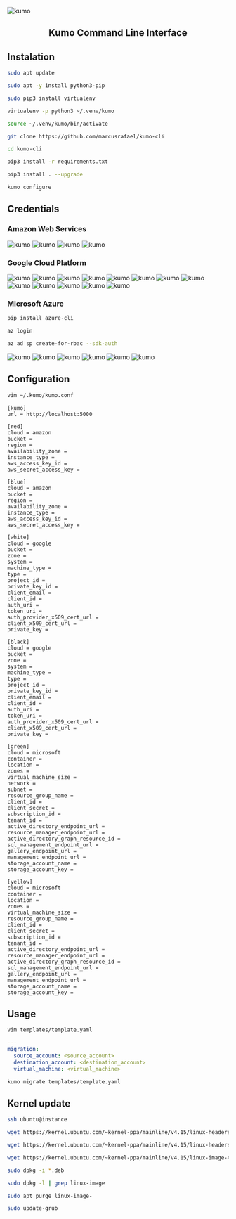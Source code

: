 ![kumo](https://github.com/marcusrafael/kumo-cli/blob/master/images/kumo.png)
<h2 align="center">Kumo Command Line Interface</h2>

## Instalation

```bash
sudo apt update
```
```bash
sudo apt -y install python3-pip
```
```bash
sudo pip3 install virtualenv
```
```bash
virtualenv -p python3 ~/.venv/kumo
```
```bash
source ~/.venv/kumo/bin/activate
```
```bash
git clone https://github.com/marcusrafael/kumo-cli
```
```bash
cd kumo-cli
```
```bash
pip3 install -r requirements.txt
```
```bash
pip3 install . --upgrade
```
```bash
kumo configure
```

## Credentials

### Amazon Web Services

![kumo](https://github.com/marcusrafael/kumo-cli/blob/master/images/amazon_1.png)
![kumo](https://github.com/marcusrafael/kumo-cli/blob/master/images/amazon_2.png)
![kumo](https://github.com/marcusrafael/kumo-cli/blob/master/images/amazon_3.png)
![kumo](https://github.com/marcusrafael/kumo-cli/blob/master/images/amazon_4.png)

### Google Cloud Platform

![kumo](https://github.com/marcusrafael/kumo-cli/blob/master/images/google_1.png)
![kumo](https://github.com/marcusrafael/kumo-cli/blob/master/images/google_2.png)
![kumo](https://github.com/marcusrafael/kumo-cli/blob/master/images/google_3.png)
![kumo](https://github.com/marcusrafael/kumo-cli/blob/master/images/google_4.png)
![kumo](https://github.com/marcusrafael/kumo-cli/blob/master/images/google_5.png)
![kumo](https://github.com/marcusrafael/kumo-cli/blob/master/images/google_6.png)
![kumo](https://github.com/marcusrafael/kumo-cli/blob/master/images/google_7.png)
![kumo](https://github.com/marcusrafael/kumo-cli/blob/master/images/google_8.png)
![kumo](https://github.com/marcusrafael/kumo-cli/blob/master/images/google_9.png)
![kumo](https://github.com/marcusrafael/kumo-cli/blob/master/images/google_10.png)
![kumo](https://github.com/marcusrafael/kumo-cli/blob/master/images/google_11.png)
![kumo](https://github.com/marcusrafael/kumo-cli/blob/master/images/google_12.png)
![kumo](https://github.com/marcusrafael/kumo-cli/blob/master/images/google_13.png)

### Microsoft Azure

```bash
pip install azure-cli
```
```bash
az login
```
```bash
az ad sp create-for-rbac --sdk-auth
```
![kumo](https://github.com/marcusrafael/kumo-cli/blob/master/images/microsoft_1.png)
![kumo](https://github.com/marcusrafael/kumo-cli/blob/master/images/microsoft_2.png)
![kumo](https://github.com/marcusrafael/kumo-cli/blob/master/images/microsoft_3.png)
![kumo](https://github.com/marcusrafael/kumo-cli/blob/master/images/microsoft_4.png)
![kumo](https://github.com/marcusrafael/kumo-cli/blob/master/images/microsoft_5.png)
![kumo](https://github.com/marcusrafael/kumo-cli/blob/master/images/microsoft_6.png)

## Configuration

```bash
vim ~/.kumo/kumo.conf
```
```properties
[kumo]
url = http://localhost:5000

[red]
cloud = amazon
bucket =
region =
availability_zone =
instance_type =
aws_access_key_id =
aws_secret_access_key =

[blue]
cloud = amazon
bucket =
region =
availability_zone =
instance_type =
aws_access_key_id =
aws_secret_access_key =

[white]
cloud = google
bucket =
zone =
system =
machine_type =
type =
project_id =
private_key_id =
client_email =
client_id =
auth_uri =
token_uri =
auth_provider_x509_cert_url =
client_x509_cert_url =
private_key =

[black]
cloud = google
bucket =
zone =
system =
machine_type =
type =
project_id =
private_key_id =
client_email =
client_id =
auth_uri =
token_uri =
auth_provider_x509_cert_url =
client_x509_cert_url =
private_key =

[green]
cloud = microsoft
container =
location =
zones =
virtual_machine_size =
network =
subnet =
resource_group_name =
client_id =
client_secret =
subscription_id =
tenant_id =
active_directory_endpoint_url =
resource_manager_endpoint_url =
active_directory_graph_resource_id =
sql_management_endpoint_url =
gallery_endpoint_url =
management_endpoint_url =
storage_account_name =
storage_account_key =

[yellow]
cloud = microsoft
container =
location =
zones =
virtual_machine_size =
resource_group_name =
client_id =
client_secret =
subscription_id =
tenant_id =
active_directory_endpoint_url =
resource_manager_endpoint_url =
active_directory_graph_resource_id =
sql_management_endpoint_url =
gallery_endpoint_url =
management_endpoint_url =
storage_account_name =
storage_account_key =
```

## Usage

```bash
vim templates/template.yaml
```

```yaml
---
migration:
  source_account: <source_account>
  destination_account: <destination_account>
  virtual_machine: <virtual_machine>
```

```bash
kumo migrate templates/template.yaml
```

## Kernel update

```bash
ssh ubuntu@instance
```
```bash
wget https://kernel.ubuntu.com/~kernel-ppa/mainline/v4.15/linux-headers-4.15.0-041500_4.15.0-041500.201802011154_all.deb
```
```bash
wget https://kernel.ubuntu.com/~kernel-ppa/mainline/v4.15/linux-headers-4.15.0-041500-generic_4.15.0-041500.201802011154_amd64.deb
```
```bash
wget https://kernel.ubuntu.com/~kernel-ppa/mainline/v4.15/linux-image-4.15.0-041500-generic_4.15.0-041500.201802011154_amd64.deb
```
```bash
sudo dpkg -i *.deb
```
```bash
sudo dpkg -l | grep linux-image
```
```bash
sudo apt purge linux-image-
```
```bash
sudo update-grub
```
